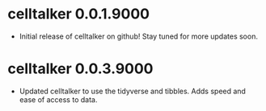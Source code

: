 # celltalker 0.0.1.9000

* Initial release of celltalker on github! Stay tuned for more updates soon.

# celltalker 0.0.3.9000

* Updated celltalker to use the tidyverse and tibbles. Adds speed and ease of access to data.
